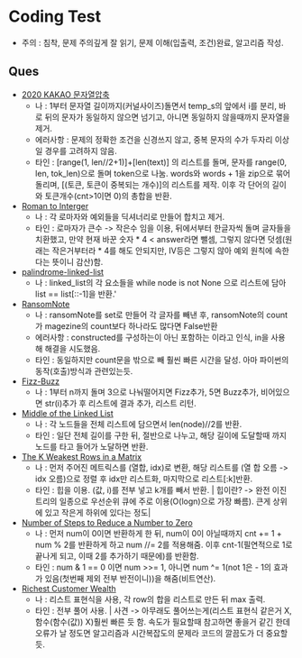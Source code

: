 # Coding Test
- 주의 : 침착, 문제 주의깊게 잘 읽기, 문제 이해(입출력, 조건)완료, 알고리즘 작성.
## Ques
- [2020 KAKAO 문자열압축](https://programmers.co.kr/learn/courses/30/lessons/60057#)
  - 나 : 1부터 문자열 길이까지(커널사이즈)돌면서 temp_s의 앞에서 i를 분리, 바로 뒤의 문자가 동일하지 않으면 넘기고, 아니면 동일하지 않을때까지 문자열을 제거.
  - 에러사항 : 문제의 정확한 조건을 신경쓰지 않고, 중복 문자의 수가 두자리 이상일 경우를 고려하지 않음. 
  - 타인 : [range(1, len//2+1)]+[len(text)] 의 리스트를 돌며, 문자를 range(0, len, tok_len)으로 돌며 token으로 나눔. words와 words + 1을 zip으로 묶어 돌리며, 
    [(토큰, 토큰이 중복되는 개수)]의 리스트를 제작. 이후 각 단어의 길이와 토큰개수(cnt>1이면 0)의 총합을 반환.
- [Roman to Interger](https://leetcode.com/problems/roman-to-integer/)
  - 나 : 각 로마자와 예외들을 딕셔너리로 만들어 합치고 제거.
  - 타인 : 로마자가 큰수 -> 작은수 임을 이용, 뒤에서부터 한글자씩 돌며 글자들을 치환했고, 
    만약 현재 바꾼 숫자 * 4 < answer라면 뺄셈, 그렇지 않다면 덧셈(원래는 작은거부터라 * 4를 해도 안되지만, IV등은 그렇지 않아 예외 원칙에 속한다는 뜻이니 감산)함.
- [palindrome-linked-list](https://leetcode.com/problems/palindrome-linked-list/submissions/)
  - 나 : linked_list의 각 요소들을 while node is not None 으로 리스트에 담아 list == list[::-1]을 반환.'
- [RansomNote](https://leetcode.com/problems/ransom-note/)
  - 나 : ransomNote를 set로 만들어 각 글자를 빼낸 후, ransomNote의 count가 magezine의 count보다 하나라도 많다면 False반환
  - 에러사항 : constructed를 구성하는이 아닌 포함하는 이라고 인식, in을 사용해 해결을 시도했음.
  - 타인 : 동일하지만 count문을 밖으로 빼 훨씬 빠른 시간을 달성. 아마 파이썬의 동작(호출)방식과 관련있는듯.
- [Fizz-Buzz](https://leetcode.com/problems/fizz-buzz/)
  - 나 : 1부터 n까지 돌며 3으로 나눠떨어지면 Fizz추가, 5면 Buzz추가, 비어있으면 str(i)추가 후 리스트에 결과 추가, 리스트 리턴.
- [Middle of the Linked List](https://leetcode.com/problems/middle-of-the-linked-list/)
  - 나 : 각 노드들을 전체 리스트에 담으면서 len(node)//2를 반환.
  - 타인 : 일단 전체 길이를 구한 뒤, 절반으로 나누고, 해당 길이에 도달할때 까지 노드를 타고 들어가 노달하면 반환.
- [The K Weakest Rows in a Matrix](https://leetcode.com/problems/the-k-weakest-rows-in-a-matrix/)
  - 나 : 먼저 주어진 메트릭스를 (열합, idx)로 변환, 해당 리스트를 (열 합 오름 -> idx 오름)으로 정렬 후 idx만 리스트화, 마지막으로 리스트[:k]반환.
  - 타인 : 힙을 이용. (값, i)를 전부 넣고 k개를 빼서 반환. | 힙이란? -> 완전 이진트리의 일종으로 우선순위 큐에 주로 이용(O(logn)으로 가장 빠름). 큰게 상위에 있고 작은게 하위에 있다는 정도| 
- [Number of Steps to Reduce a Number to Zero](https://leetcode.com/problems/number-of-steps-to-reduce-a-number-to-zero/)
  - 나 : 먼저 num이 0이면 반환하게 한 뒤, num이 0이 아닐때까지 cnt += 1 + num % 2를 반환하게 하고 num //= 2를 적용해줌. 이후 cnt-1(필연적으로 1로 끝나게 되고, 이때 2를 추가하기 때문에)를 반환함.
  - 타인 : num & 1 == 0 이면 num >>= 1, 아니면 num ^= 1(not 1은 - 1의 효과가 있음(첫번째 제외 전부 반전이니))을 해줌(비트연산).
- [Richest Customer Wealth](https://leetcode.com/problems/richest-customer-wealth/)
  - 나 : 리스트 표현식을 사용, 각 row의 합을 리스트로 만든 뒤 max 출력.
  - 타인 : 전부 풀어 사용. | 사견 -> 아무래도 풀어쓰는게(리스트 표현식 같은거 X, 함수(함수(값)) X)훨씬 빠른 듯 함. 속도가 필요할때 참고하면 좋을거 같긴 한데 오류가 날 정도면 알고리즘과 시간복잡도의 문제라 코드의 깔끔도가 더 중요할듯.










